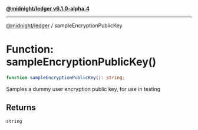 [**@midnight/ledger v6.1.0-alpha.4**](../README.md)

***

[@midnight/ledger](../globals.md) / sampleEncryptionPublicKey

# Function: sampleEncryptionPublicKey()

```ts
function sampleEncryptionPublicKey(): string;
```

Samples a dummy user encryption public key, for use in testing

## Returns

`string`
